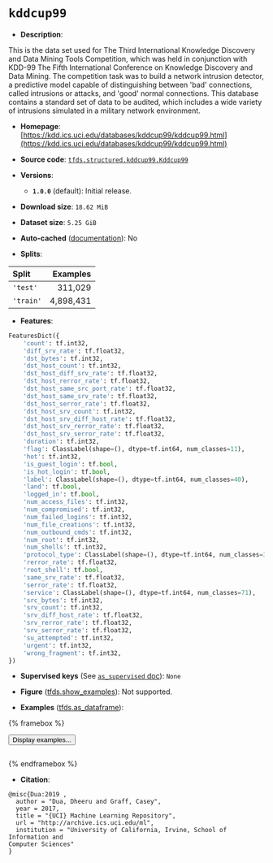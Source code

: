 <div itemscope itemtype="http://schema.org/Dataset">
  <div itemscope itemprop="includedInDataCatalog" itemtype="http://schema.org/DataCatalog">
    <meta itemprop="name" content="TensorFlow Datasets" />
  </div>
  <meta itemprop="name" content="kddcup99" />
  <meta itemprop="description" content="This is the data set used for The Third International Knowledge Discovery and&#10;Data Mining Tools Competition, which was held in conjunction with KDD-99 The&#10;Fifth International Conference on Knowledge Discovery and Data Mining. The&#10;competition task was to build a network intrusion detector, a predictive model&#10;capable of distinguishing between &#x27;bad&#x27; connections, called intrusions or&#10;attacks, and &#x27;good&#x27; normal connections. This database contains a standard set&#10;of data to be audited, which includes a wide variety of intrusions simulated in&#10;a military network environment.&#10;&#10;To use this dataset:&#10;&#10;```python&#10;import tensorflow_datasets as tfds&#10;&#10;ds = tfds.load(&#x27;kddcup99&#x27;, split=&#x27;train&#x27;)&#10;for ex in ds.take(4):&#10;  print(ex)&#10;```&#10;&#10;See [the guide](https://www.tensorflow.org/datasets/overview) for more&#10;informations on [tensorflow_datasets](https://www.tensorflow.org/datasets).&#10;&#10;" />
  <meta itemprop="url" content="https://www.tensorflow.org/datasets/catalog/kddcup99" />
  <meta itemprop="sameAs" content="https://kdd.ics.uci.edu/databases/kddcup99/kddcup99.html" />
  <meta itemprop="citation" content="@misc{Dua:2019 ,&#10;  author = &quot;Dua, Dheeru and Graff, Casey&quot;,&#10;  year = 2017,&#10;  title = &quot;{UCI} Machine Learning Repository&quot;,&#10;  url = &quot;http://archive.ics.uci.edu/ml&quot;,&#10;  institution = &quot;University of California, Irvine, School of Information and&#10;Computer Sciences&quot;&#10;}" />
</div>

# `kddcup99`


*   **Description**:

This is the data set used for The Third International Knowledge Discovery and
Data Mining Tools Competition, which was held in conjunction with KDD-99 The
Fifth International Conference on Knowledge Discovery and Data Mining. The
competition task was to build a network intrusion detector, a predictive model
capable of distinguishing between 'bad' connections, called intrusions or
attacks, and 'good' normal connections. This database contains a standard set of
data to be audited, which includes a wide variety of intrusions simulated in a
military network environment.

*   **Homepage**:
    [https://kdd.ics.uci.edu/databases/kddcup99/kddcup99.html](https://kdd.ics.uci.edu/databases/kddcup99/kddcup99.html)

*   **Source code**:
    [`tfds.structured.kddcup99.Kddcup99`](https://github.com/tensorflow/datasets/tree/master/tensorflow_datasets/structured/kddcup99/kddcup99.py)

*   **Versions**:

    *   **`1.0.0`** (default): Initial release.

*   **Download size**: `18.62 MiB`

*   **Dataset size**: `5.25 GiB`

*   **Auto-cached**
    ([documentation](https://www.tensorflow.org/datasets/performances#auto-caching)):
    No

*   **Splits**:

Split     | Examples
:-------- | --------:
`'test'`  | 311,029
`'train'` | 4,898,431

*   **Features**:

```python
FeaturesDict({
    'count': tf.int32,
    'diff_srv_rate': tf.float32,
    'dst_bytes': tf.int32,
    'dst_host_count': tf.int32,
    'dst_host_diff_srv_rate': tf.float32,
    'dst_host_rerror_rate': tf.float32,
    'dst_host_same_src_port_rate': tf.float32,
    'dst_host_same_srv_rate': tf.float32,
    'dst_host_serror_rate': tf.float32,
    'dst_host_srv_count': tf.int32,
    'dst_host_srv_diff_host_rate': tf.float32,
    'dst_host_srv_rerror_rate': tf.float32,
    'dst_host_srv_serror_rate': tf.float32,
    'duration': tf.int32,
    'flag': ClassLabel(shape=(), dtype=tf.int64, num_classes=11),
    'hot': tf.int32,
    'is_guest_login': tf.bool,
    'is_hot_login': tf.bool,
    'label': ClassLabel(shape=(), dtype=tf.int64, num_classes=40),
    'land': tf.bool,
    'logged_in': tf.bool,
    'num_access_files': tf.int32,
    'num_compromised': tf.int32,
    'num_failed_logins': tf.int32,
    'num_file_creations': tf.int32,
    'num_outbound_cmds': tf.int32,
    'num_root': tf.int32,
    'num_shells': tf.int32,
    'protocol_type': ClassLabel(shape=(), dtype=tf.int64, num_classes=3),
    'rerror_rate': tf.float32,
    'root_shell': tf.bool,
    'same_srv_rate': tf.float32,
    'serror_rate': tf.float32,
    'service': ClassLabel(shape=(), dtype=tf.int64, num_classes=71),
    'src_bytes': tf.int32,
    'srv_count': tf.int32,
    'srv_diff_host_rate': tf.float32,
    'srv_rerror_rate': tf.float32,
    'srv_serror_rate': tf.float32,
    'su_attempted': tf.int32,
    'urgent': tf.int32,
    'wrong_fragment': tf.int32,
})
```

*   **Supervised keys** (See
    [`as_supervised` doc](https://www.tensorflow.org/datasets/api_docs/python/tfds/load#args)):
    `None`

*   **Figure**
    ([tfds.show_examples](https://www.tensorflow.org/datasets/api_docs/python/tfds/visualization/show_examples)):
    Not supported.

*   **Examples**
    ([tfds.as_dataframe](https://www.tensorflow.org/datasets/api_docs/python/tfds/as_dataframe)):

<!-- mdformat off(HTML should not be auto-formatted) -->

{% framebox %}

<button id="displaydataframe">Display examples...</button>
<div id="dataframecontent" style="overflow-x:auto"></div>
<script>
const url = "https://storage.googleapis.com/tfds-data/visualization/dataframe/kddcup99-1.0.0.html";
const dataButton = document.getElementById('displaydataframe');
dataButton.addEventListener('click', async () => {
  // Disable the button after clicking (dataframe loaded only once).
  dataButton.disabled = true;

  const contentPane = document.getElementById('dataframecontent');
  try {
    const response = await fetch(url);
    // Error response codes don't throw an error, so force an error to show
    // the error message.
    if (!response.ok) throw Error(response.statusText);

    const data = await response.text();
    contentPane.innerHTML = data;
  } catch (e) {
    contentPane.innerHTML =
        'Error loading examples. If the error persist, please open '
        + 'a new issue.';
  }
});
</script>

{% endframebox %}

<!-- mdformat on -->

*   **Citation**:

```
@misc{Dua:2019 ,
  author = "Dua, Dheeru and Graff, Casey",
  year = 2017,
  title = "{UCI} Machine Learning Repository",
  url = "http://archive.ics.uci.edu/ml",
  institution = "University of California, Irvine, School of Information and
Computer Sciences"
}
```

